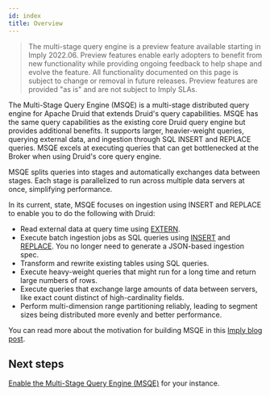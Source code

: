 ```yaml
---
id: index
title: Overview
---
```


> The multi-stage query engine is a preview feature available starting in Imply 2022.06. Preview features enable early adopters to benefit from new functionality while providing ongoing feedback to help shape and evolve the feature. All functionality documented on this page is subject to change or removal in future releases. Preview features are provided "as is" and are not subject to Imply SLAs.

The Multi-Stage Query Engine (MSQE) is a multi-stage distributed query engine for Apache Druid that extends Druid's query capabilities. MSQE has  the same query capabilities as the existing core Druid query engine but provides additional benefits. It supports larger, heavier-weight queries, querying external data, and ingestion through SQL INSERT and REPLACE queries. MSQE excels at executing queries that can get bottlenecked at the Broker when using Druid's core query engine.

MSQE splits queries into stages and automatically exchanges data between stages. Each stage is parallelized to run across multiple data servers at once, simplifying performance.

In its current, state, MSQE focuses on ingestion using INSERT and REPLACE to enable you to do the following with Druid:

- Read external data at query time using [EXTERN](./msqe-sql-syntax.md#extern).
- Execute batch ingestion jobs as SQL queries using [INSERT](./msqe-sql-syntax.md#insert) and [REPLACE](./msqe-sql-syntax.md#replace). You no longer need to generate a JSON-based ingestion spec.
- Transform and rewrite existing tables using SQL queries.
- Execute heavy-weight queries that might run for a long time and return large numbers of rows.
- Execute queries that exchange large amounts of data between servers, like exact count
  distinct of high-cardinality fields.
- Perform multi-dimension range partitioning reliably, leading to segment sizes being distributed more evenly and better performance.

You can read more about the motivation for building MSQE in this [Imply blog post](https://imply.io/blog/a-new-shape-for-apache-druid/).

## Next steps

[Enable the Multi-Stage Query Engine (MSQE)](./msqe-setup.md) for your instance.

<!-- When the MSQE docs are unhidden for OSS, they'll be in the following order and location for the duration of the previews:

docs:

    "Getting started"
      ....

    "Tutorials"
      ...

    "Multi-stage query": [
      "multi-stage-query/index",
      "multi-stage-query/msqe-setup",
      "multi-stage-query/msqe-quickstart",
      "multi-stage-query/msqe-sql-syntax",
      "multi-stage-query/msqe-api",
      "multi-stage-query/msqe-advanced",  
      "multi-stage-query/msqe-reference",
      "multi-stage-query/msqe-release"
    ],

The URLs for these are

Overview page
http://localhost:3000/docs/multi-stage-query/

Enable the extension
http://localhost:3000/docs/multi-stage-query/msqe-setup.html

Quickstart for creating/running queries
http://localhost:3000/docs/multi-stage-query/msqe-quickstart.html

Security and performance
http://localhost:3000/docs/multi-stage-query/msqe-advanced.html

Error codes, report fields, etc
http://localhost:3000/docs/multi-stage-query/msqe-reference.html

Release notes and known limitations
http://localhost:3000/docs/multi-stage-query/msqe-release.html
--> 
